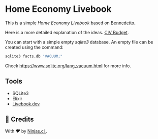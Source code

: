 # Home Economy Livebook

This is a simple _Home Economy Livebook_ based on [Bennedetto](https://github.com/arecker/bennedetto).

Here is a more detailed explanation of the ideas. [CIV Budget](https://archive.alexrecker.com/civ-budget.html).

You can start with a simple empty _sqlite3_ database.
An empty file can be created using the command:

```bash
sqlite3 facts.db "VACUUM;"
```

Check https://www.sqlite.org/lang_vacuum.html for more info.

## Tools

- SQLite3
- Elixir
- [Livebook.dev](https://livebook.dev/)

## 🤩 Credits

<p>
  With <i class="fa fa-heart">&#9829;</i> by
  <a href="https://ninjas.cl">
    Ninjas.cl
  </a>.
</p>
